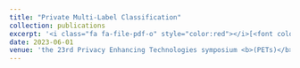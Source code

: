 ```yaml
---
title: "Private Multi-Label Classification"
collection: publications
excerpt: '<i class="fa fa-file-pdf-o" style="color:red"></i>[<font color="red">Paper</font>](https://arxiv.org/pdf/2211.15410.pdf) <i class="fa fa-github" style="color:green"></i>[<font color="green">Code</font>](https://github.com/anonymous-user-commits/private-multi-winner-voting)'
date: 2023-06-01
venue: 'the 23rd Privacy Enhancing Technologies symposium <b>(PETs)</b>'
---
```



